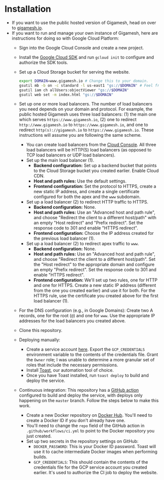 # Installation

- If you want to use the public hosted version of Gigamesh, head on over to [gigamesh.io](https://www.gigamesh.io/).
- If you want to run and manage your own instance of Gigamesh, here are instructions for doing so with Google Cloud Platform:
  - Sign into the Google Cloud Console and create a new project.
  - Install the [Google Cloud SDK](https://cloud.google.com/sdk/install) and run `gcloud init` to configure and authorize the SDK tools.
  - Set up a Cloud Storage bucket for serving the website.

    ```sh
    export DOMAIN=www.gigamesh.io # Change this to your domain.
    gsutil mb -b on -c standard -l us-east1 "gs://$DOMAIN" # Feel free to change `us-east1` to something else.
    gsutil iam ch allUsers:objectViewer "gs://$DOMAIN"
    gsutil web set -m index.html "gs://$DOMAIN"
    ```

  - Set up one or more load balancers. The number of load balancers you need depends on your domain and protocol. For example, the public hosted Gigamesh uses three load balancers: (1) the main one which serves `https://www.gigamesh.io`, (2) one to redirect `http://www.gigamesh.io` to `https://www.gigamesh.io`, and one to redirect `http(s)://gigamesh.io` to `https://www.gigamesh.io`. These instructions will assume you are following the same scheme.
    - You can create load balancers from the [Cloud Console](https://console.cloud.google.com/net-services/loadbalancing/list). All three load balancers will be HTTP(S) load balancers (as opposed to TCP load balancers or UDP load balancers).
    - Set up the main load balancer (1).
      - **Backend configuration:** Set up a backend bucket that points to the Cloud Storage bucket you created earlier. Enable Cloud CDN.
      - **Host and path rules:** Use the default settings.
      - **Frontend configuration:** Set the protocol to HTTPS, create a new static IP address, and create a single certificate configured for both the apex and the `www` subdomain.
    - Set up a load balancer (2) to redirect HTTP traffic to HTTPS.
      - **Backend configuration:** None.
      - **Host and path rules:** Use an "Advanced host and path rule", and choose "Redirect the client to a different host/path" with an empty "Host redirect" and "Prefix redirect". Set the response code to 301 and enable "HTTPS redirect".
      - **Frontend configuration:** Choose the IP address created for the previous load balancer (1).
    - Set up a load balancer (2) to redirect apex traffic to `www`.
      - **Backend configuration:** None.
      - **Host and path rules:** Use an "Advanced host and path rule", and choose "Redirect the client to a different host/path". Set the "Host redirect" to the appropriate domain and configure an empty "Prefix redirect". Set the response code to 301 and enable "HTTPS redirect".
      - **Frontend configuration:** We'll set up two rules, one for HTTP and one for HTTPS. Create a new static IP address (different from the one you created earlier) and use it for both. For the HTTPS rule, use the certificate you created above for the first load balancer (1).
  - For the DNS configuration (e.g., in Google Domains): Create two A records, one for the root (`@`) and one for `www`. Use the appropriate IP addresses for the load balancers you created above.
  - Clone this repository.
  - Deploying manually:
    - Create a service account [here](https://console.cloud.google.com/apis/credentials/serviceaccountkey). Export the `GCP_CREDENTIALS` environment variable to the contents of the credentials file. Grant the `Owner` role; I was unable to determine a more granular set of roles that include the necessary permissions.
    - Install [Toast](https://github.com/stepchowfun/toast), our automation tool of choice.
    - Once you have Toast installed, run `toast deploy` to build and deploy the service.
  - Continuous integration: This repository has a [GitHub action](https://github.com/stepchowfun/gigamesh/blob/master/.github/workflows/ci.yml) configured to build and deploy the service, with deploys only happening on the `master` branch. Follow the steps below to make this work.
    - Create a new Docker repository on [Docker Hub](https://hub.docker.com/). You'll need to create a Docker ID if you don't already have one.
    - You'll need to change the `repo` field of the GitHub action in `.github/workflows/ci.yml` to point to the Docker repository you just created.
    - Set up two secrets in the repository settings on GitHub:
      - `DOCKER_PASSWORD`: This is your Docker ID password. Toast will use it to cache intermediate Docker images when performing builds.
      - `GCP_CREDENTIALS`: This should contain the contents of the credentials file for the GCP service account you created earlier. It's used to authorize the CI job to deploy the website.

